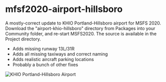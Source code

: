 # mfsf2020-airport-hillsboro

A mostly-correct update to KHIO Portland-Hillsboro airport for MSFS 2020. Download the "airport-khio-hillsboro" directory from Packages into your Community folder, and re-start MSFS2020. The source is available in the Project directory.

- Adds missing runway 13L/31R
- Adds all missing taxiways and correct naming
- Adds realistic aircraft parking locations
- Probably a bunch of other fixes

![KHIO Portland-Hillsboro Airport](https://i.imgur.com/ktVaQmb.jpg)
